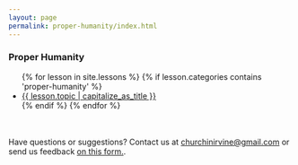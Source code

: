 ```yaml
---
layout: page
permalink: proper-humanity/index.html
---
```


### Proper Humanity 
<ul>
{% for lesson in site.lessons %}
  {% if lesson.categories contains 'proper-humanity' %}
   <li> <a href="{{ lesson.url }}">{{ lesson.topic | capitalize_as_title }}</a></li>
  {% endif %}
{% endfor %}
</ul>

<br /><br />
Have questions or suggestions? Contact us at [churchinirvine@gmail.com](mailto:churchinirvine@gmail.com) or send us feedback [on this form.](http://churchinirvine.org/Feedback.aspx).
